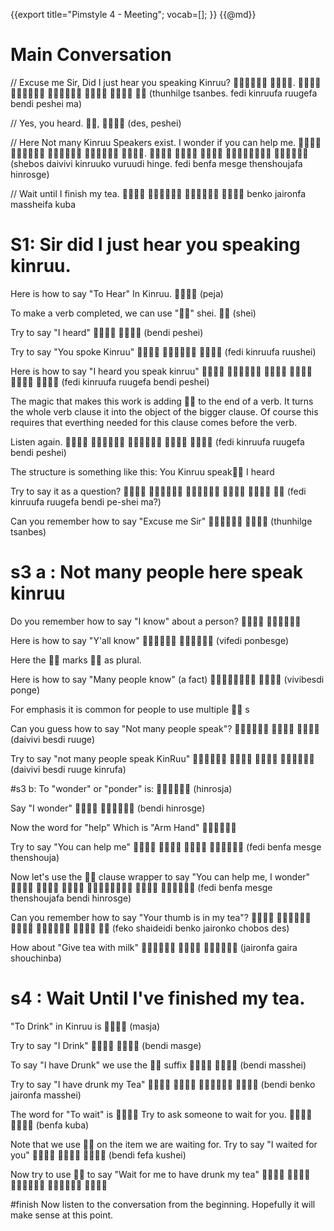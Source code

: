 {{export title="Pimstyle 4 - Meeting";
vocab=[];
}}
{{@md}}

# Main Conversation
// Excuse me Sir, Did I just hear you speaking Kinruu?
 .      
(thunhilge tsanbes. fedi kinruufa ruugefa bendi peshei ma)

// Yes, you heard.
, 
(des, peshei)

// Here Not many Kinruu Speakers exist. I wonder if you can help me.
    .     
(shebos daivivi kinruuko vuruudi hinge.
	fedi benfa mesge thenshoujafa hinrosge)

// Wait until I finish my tea.
   
benko jaironfa massheifa kuba

# S1: Sir did I just hear you speaking kinruu.

Here is how to say "To Hear" In Kinruu.
 (peja)

To make a verb completed, we can use "" shei.
 (shei)

Try to say "I heard"
  (bendi peshei)

Try to say "You spoke Kinruu"
   (fedi kinruufa ruushei)

Here is how to say "I heard you speak kinruu"
     
(fedi kinruufa ruugefa bendi peshei)

The magic that makes this work is adding  to the end of a verb. It turns the whole verb clause it into the object of the bigger clause.  Of course this requires that everthing needed for this clause comes before the verb.

Listen again.
    
(fedi kinruufa ruugefa bendi peshei)

The structure is something like this:
You Kinruu speak I heard

Try to say it as a question?
     
(fedi kinruufa ruugefa bendi pe-shei ma?)

Can you remember how to say "Excuse me Sir"
  (thunhilge tsanbes)

# s3 a : Not many people here speak kinruu
Do you remember how to say "I know" about a person?
 

Here is how to say "Y'all know"
  (vifedi ponbesge)

Here the  marks  as plural.

Here is how to say "Many people know" (a fact)
  (vivibesdi ponge)

For emphasis it is common for people to use multiple  s

Can you guess how to say "Not many people speak"?
   (daivivi besdi ruuge)

Try to say "not many people speak KinRuu"
    (daivivi besdi ruuge kinrufa)

#s3 b:
To "wonder" or "ponder" is:
 (hinrosja)

Say "I wonder"
  (bendi hinrosge)

Now the word for "help" Which is "Arm Hand"


Try to say "You can help me"
    (fedi benfa mesge thenshouja)

Now let's use the  clause wrapper to say "You can help me, I wonder"
     
(fedi benfa mesge thenshoujafa bendi hinrosge)

Can you remember how to say "Your thumb is in my tea"?
      (feko shaideidi benko jaironko chobos des)

How about "Give tea with milk"
   (jaironfa gaira shouchinba)

# s4 : Wait Until I've finished my tea.
"To Drink" in Kinruu is
 (masja)

Try to say "I Drink"
  (bendi masge)

To say "I have Drunk" we use the  suffix
  (bendi masshei)

Try to say "I have drunk my Tea"
    (bendi benko jaironfa masshei)

The word for "To wait" is 
Try to ask someone to wait for you.
  (benfa kuba)

Note that we use  on the item we are waiting for.
Try to say "I waited for you"
   (bendi fefa kushei)

Now try to use  to say "Wait for me to have drunk my tea"
    

#finish
Now listen to the conversation from the beginning. Hopefully it will make sense at this point.
